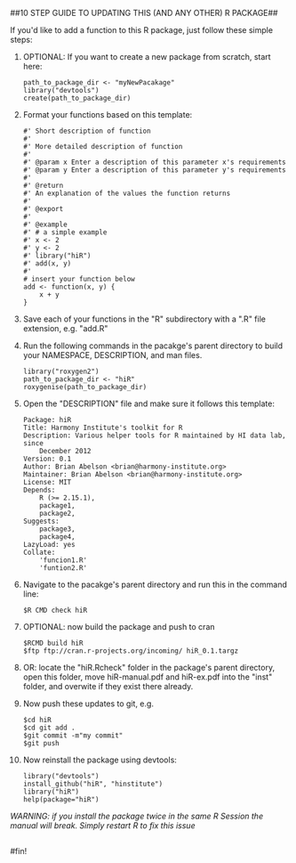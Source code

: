 ##10 STEP GUIDE TO UPDATING THIS (AND ANY OTHER) R PACKAGE##

If you'd like to add a function to this R package,
just follow these simple steps:

1. OPTIONAL: If you want to create a new package from scratch, start here:

    ```
    path_to_package_dir <- "myNewPacakage"
    library("devtools")
    create(path_to_package_dir)
    ```

2. Format your functions based on this template:

    ```
    #' Short description of function
    #'
    #' More detailed description of function
    #'
    #' @param x Enter a description of this parameter x's requirements
    #' @param y Enter a description of this parameter y's requirements
    #'
    #' @return
    #' An explanation of the values the function returns
    #'
    #' @export
    #'
    #' @example
    #' # a simple example
    #' x <- 2
    #' y <- 2
    #' library("hiR")
    #' add(x, y)
    #'
    # insert your function below
    add <- function(x, y) {
        x + y
    }
    ```

3. Save each of your functions in the "R" subdirectory with a ".R" file extension, e.g. "add.R"

4. Run the following commands in the pacakge's parent directory to build your NAMESPACE, DESCRIPTION, and man files.

    ```
    library("roxygen2")
    path_to_package_dir <- "hiR"
    roxygenise(path_to_package_dir)
    ```

5. Open the "DESCRIPTION" file and make sure it follows this template:
    ```
    Package: hiR
    Title: Harmony Institute's toolkit for R
    Description: Various helper tools for R maintained by HI data lab, since
        December 2012
    Version: 0.1
    Author: Brian Abelson <brian@harmony-institute.org>
    Maintainer: Brian Abelson <brian@harmony-institute.org>
    License: MIT
    Depends:
        R (>= 2.15.1),
        package1,
        package2,
    Suggests:
        package3,
        package4,
    LazyLoad: yes
    Collate:
        'funcion1.R'
        'funtion2.R'
    ```

6. Navigate to the pacakge's parent directory and run this in the command line:

    ```
    $R CMD check hiR
    ```

7. OPTIONAL: now build the package and push to cran

    ```
    $RCMD build hiR
    $ftp ftp://cran.r-projects.org/incoming/ hiR_0.1.targz
    ```
8. OR: locate the "hiR.Rcheck" folder in the package's parent directory, open this folder, move hiR-manual.pdf and hiR-ex.pdf into the "inst" folder, and overwite if they exist there already.

9. Now push these updates to git, e.g.

    ```
    $cd hiR
    $cd git add .
    $git commit -m"my commit"
    $git push
    ```

10. Now reinstall the package using devtools:

    ```
    library("devtools")
    install_github("hiR", "hinstitute")
    library("hiR")
    help(package="hiR")
    ```

_WARNING: if you install the package twice in the same R Session the manual will break._
_Simply restart R to fix this issue_
## ##
#fin!









